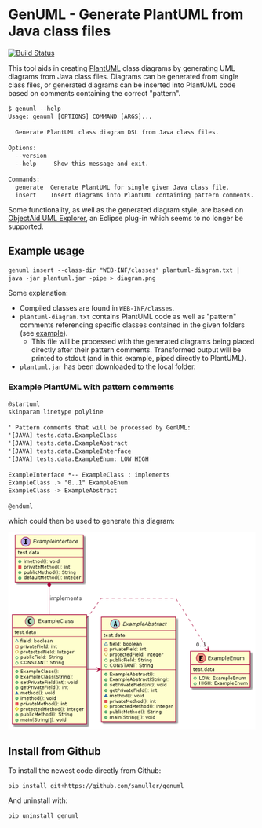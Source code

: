 # GenUML - Generate PlantUML from Java class files

[![Build Status](https://github.com/samuller/genuml/workflows/test/badge.svg)](https://github.com/samuller/genuml/actions)

This tool aids in creating [PlantUML](https://plantuml.com/) class diagrams by generating UML diagrams from Java class files. Diagrams can be generated from single class files, or generated diagrams can be inserted into PlantUML code based on comments containing the correct "pattern".

```
$ genuml --help
Usage: genuml [OPTIONS] COMMAND [ARGS]...

  Generate PlantUML class diagram DSL from Java class files.

Options:
  --version
  --help     Show this message and exit.

Commands:
  generate  Generate PlantUML for single given Java class file.
  insert    Insert diagrams into PlantUML containing pattern comments.
```

Some functionality, as well as the generated diagram style, are based on [ObjectAid UML Explorer](https://marketplace.eclipse.org/content/objectaid-uml-explorer), an Eclipse plug-in which seems to no longer be supported.

## Example usage

    genuml insert --class-dir "WEB-INF/classes" plantuml-diagram.txt | java -jar plantuml.jar -pipe > diagram.png

Some explanation:

- Compiled classes are found in `WEB-INF/classes`.
- `plantuml-diagram.txt` contains PlantUML code as well as "pattern" comments referencing specific classes contained in the given folders (see [example](tests/data/diagram.txt)).
  - This file will be processed with the generated diagrams being placed directly after their pattern comments. Transformed output will be printed to stdout (and in this example, piped directly to PlantUML).
- `plantuml.jar` has been downloaded to the local folder.

### Example PlantUML with pattern comments

```
@startuml
skinparam linetype polyline

' Pattern comments that will be processed by GenUML:
'[JAVA] tests.data.ExampleClass
'[JAVA] tests.data.ExampleAbstract
'[JAVA] tests.data.ExampleInterface
'[JAVA] tests.data.ExampleEnum: LOW HIGH

ExampleInterface *-- ExampleClass : implements
ExampleClass .> "0..1" ExampleEnum
ExampleClass -> ExampleAbstract

@enduml
```
which could then be used to generate this diagram:

![PlantUML class diagram](https://github.com/samuller/genuml/blob/main/tests/data/diagram.png)

## Install from Github

To install the newest code directly from Github:

    pip install git+https://github.com/samuller/genuml

And uninstall with:

    pip uninstall genuml
